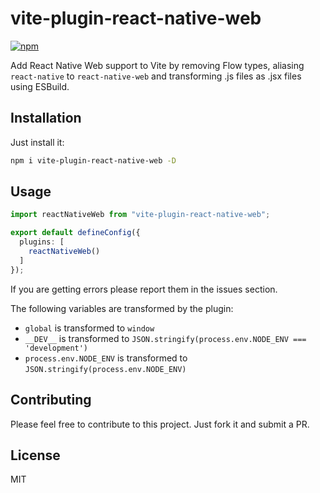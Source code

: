 # vite-plugin-react-native-web

[![npm](https://img.shields.io/npm/v/vite-plugin-react-native-web?style=flat-square)](https://www.npmjs.com/package/vite-plugin-react-native-web)

Add React Native Web support to Vite by removing Flow types, aliasing `react-native` to `react-native-web` and transforming .js files as .jsx files using ESBuild.

## Installation

Just install it:

```bash
npm i vite-plugin-react-native-web -D
```

## Usage

```typescript
import reactNativeWeb from "vite-plugin-react-native-web";

export default defineConfig({
  plugins: [
    reactNativeWeb()
  ]
});
```

If you are getting errors please report them in the issues section.

The following variables are transformed by the plugin:
- `global` is transformed to `window`
- `__DEV__` is transformed to `JSON.stringify(process.env.NODE_ENV === 'development')`
- `process.env.NODE_ENV` is transformed to `JSON.stringify(process.env.NODE_ENV)`

## Contributing
Please feel free to contribute to this project. Just fork it and submit a PR.

## License
MIT
